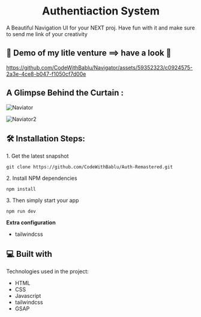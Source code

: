 <h1 id="title" align="center">Authentiaction System</h1>

<p id="description">A Beautiful Navigation UI for your NEXT proj. Have fun with it and make sure to send me link of your creativity</p>

<h2>🚀 Demo of my litle venture ==> have a look 🧐 </h2>


https://github.com/CodeWithBablu/Navigator/assets/59352323/c0924575-2a3e-4ce8-b047-f1050cf7d00e


<h2>A Glimpse Behind the Curtain :</h2>

![Naviator](https://github.com/CodeWithBablu/Navigator/assets/59352323/bb794614-a59e-4f62-9fcc-92be35c6c6a3)

![Naviator2](https://github.com/CodeWithBablu/Navigator/assets/59352323/976bf2f4-3c78-4750-964c-af5ecdcac71b)


<h2>🛠️ Installation Steps:</h2>

<p>1. Get the latest snapshot</p>

```
git clone https://github.com/CodeWithBablu/Auth-Remastered.git
```

<p>2. Install NPM dependencies</p>

```
npm install
```

<p>3. Then simply start your app</p>

```
npm run dev
```

**Extra configuration**
  -  tailwindcss

<h2>💻 Built with</h2>

Technologies used in the project:

- HTML
- CSS
- Javascript
- tailwindcss
- GSAP
